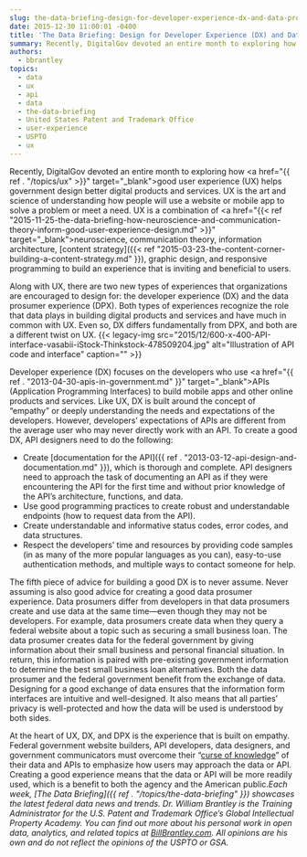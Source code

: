 ```yaml
---
slug: the-data-briefing-design-for-developer-experience-dx-and-data-prosumer-experience-dpx
date: 2015-12-30 11:00:01 -0400
title: 'The Data Briefing: Design for Developer Experience (DX) and Data Prosumer Experience (DPX)'
summary: Recently, DigitalGov devoted an entire month to exploring how good user experience (UX) helps government design better digital products and services. UX is the art and science of understanding how people will use a website or mobile app to solve a problem or meet a need. UX is a combination of neuroscience, communication theory, information
authors:
  - bbrantley
topics:
  - data
  - ux
  - api
  - data
  - the-data-briefing
  - United States Patent and Trademark Office
  - user-experience
  - USPTO
  - ux
---
```


Recently, DigitalGov devoted an entire month to exploring how <a href="{{ ref . "/topics/ux" >}}" target="_blank">good user experience (UX) helps government design better digital products and services</a>. UX is the art and science of understanding how people will use a website or mobile app to solve a problem or meet a need. UX is a combination of <a href="{{< ref "2015-11-25-the-data-briefing-how-neuroscience-and-communication-theory-inform-good-user-experience-design.md" >}}" target="_blank">neuroscience, communication theory</a>, information architecture, [content strategy]({{< ref "2015-03-23-the-content-corner-building-a-content-strategy.md" }}), graphic design, and responsive programming to build an experience that is inviting and beneficial to users.

Along with UX, there are two new types of experiences that organizations are encouraged to design for: the developer experience (DX) and the data prosumer experience (DPX). Both types of experiences recognize the role that data plays in building digital products and services and have much in common with UX. Even so, DX differs fundamentally from DPX, and both are a different twist on UX. {{< legacy-img src="2015/12/600-x-400-API-interface-vasabii-iStock-Thinkstock-478509204.jpg" alt="Illustration of API code and interface" caption="" >}} 

Developer experience (DX) focuses on the developers who use <a href="{{ ref . "2013-04-30-apis-in-government.md" }}" target="_blank">APIs (Application Programming Interfaces)</a> to build mobile apps and other online products and services. Like UX, DX is built around the concept of “empathy” or deeply understanding the needs and expectations of the developers. However, developers’ expectations of APIs are different from the average user who may never directly work with an API. To create a good DX, API designers need to do the following:

  * Create [documentation for the API]({{ ref . "2013-03-12-api-design-and-documentation.md" }}), which is thorough and complete. API designers need to approach the task of documenting an API as if they were encountering the API for the first time and without prior knowledge of the API’s architecture, functions, and data.
  * Use good programming practices to create robust and understandable endpoints (how to request data from the API).
  * Create understandable and informative status codes, error codes, and data structures.
  * Respect the developers&#8217; time and resources by providing code samples (in as many of the more popular languages as you can), easy-to-use authentication methods, and multiple ways to contact someone for help.

The fifth piece of advice for building a good DX is to never assume. Never assuming is also good advice for creating a good data prosumer experience. Data prosumers differ from developers in that data prosumers create and use data at the same time—even though they may not be developers. For example, data prosumers create data when they query a federal website about a topic such as securing a small business loan. The data prosumer creates data for the federal government by giving information about their small business and personal financial situation. In return, this information is paired with pre-existing government information to determine the best small business loan alternatives. Both the data prosumer and the federal government benefit from the exchange of data. Designing for a good exchange of data ensures that the information form interfaces are intuitive and well-designed. It also means that all parties’ privacy is well-protected and how the data will be used is understood by both sides.

At the heart of UX, DX, and DPX is the experience that is built on empathy. Federal government website builders, API developers, data designers, and government communicators must overcome their “<a href="https://en.wikipedia.org/wiki/Curse_of_knowledge" target="_blank">curse of knowledge</a>” of their data and APIs to emphasize how users may approach the data or API. Creating a good experience means that the data or API will be more readily used, which is a benefit to both the agency and the American public._Each week, [The Data Briefing]({{ ref . "/topics/the-data-briefing" }}) showcases the latest federal data news and trends._
_Dr. William Brantley is the Training Administrator for the U.S. Patent and Trademark Office’s Global Intellectual Property Academy. You can find out more about his personal work in open data, analytics, and related topics at [BillBrantley.com](http://billbrantley.com/). All opinions are his own and do not reflect the opinions of the USPTO or GSA._